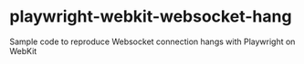 # playwright-webkit-websocket-hang
Sample code to reproduce Websocket connection hangs with Playwright on WebKit
